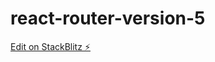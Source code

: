 # react-router-version-5

[Edit on StackBlitz ⚡️](https://stackblitz.com/edit/react-router-version-5)